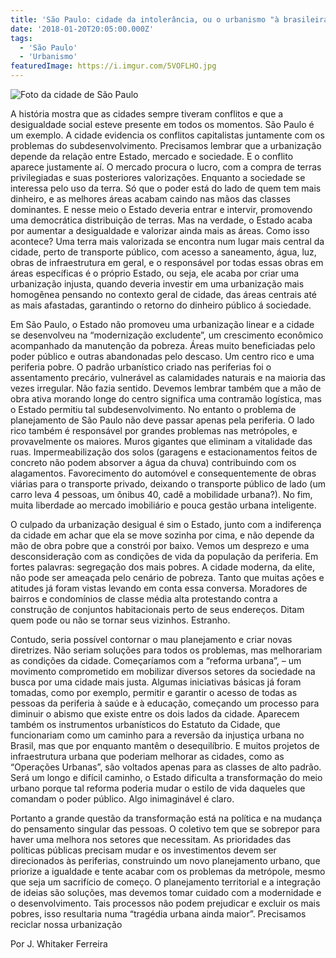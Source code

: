 ```yaml
---
title: 'São Paulo: cidade da intolerância, ou o urbanismo "à brasileira"'
date: '2018-01-20T20:05:00.000Z'
tags:
  - 'São Paulo'
  - 'Urbanismo'
featuredImage: https://i.imgur.com/5VOFLHO.jpg
---
```


![Foto da cidade de São Paulo](https://i.imgur.com/5VOFLHO.jpg)

A história mostra que as cidades sempre tiveram conflitos e que a desigualdade social esteve presente em todos os momentos. São Paulo é um exemplo. A cidade evidencia os conflitos capitalistas juntamente com os problemas do subdesenvolvimento. Precisamos lembrar que a urbanização depende da relação entre Estado, mercado e sociedade. E o conflito aparece justamente aí. O mercado procura o lucro, com a compra de terras privilegiadas e suas posteriores valorizações. Enquanto a sociedade se interessa pelo uso da terra. Só que o poder está do lado de quem tem mais dinheiro, e as melhores áreas acabam caindo nas mãos das classes dominantes. E nesse meio o Estado deveria entrar e intervir, promovendo uma democrática distribuição de terras. Mas na verdade, o Estado acaba por aumentar a desigualdade e valorizar ainda mais as áreas. Como isso acontece? Uma terra mais valorizada se encontra num lugar mais central da cidade, perto de transporte público, com acesso a saneamento, água, luz, obras de infraestrutura em geral, e o responsável por todas essas obras em áreas específicas é o próprio Estado, ou seja, ele acaba por criar uma urbanização injusta, quando deveria investir em uma urbanização mais homogênea pensando no contexto geral de cidade, das áreas centrais até as mais afastadas, garantindo o retorno do dinheiro público á sociedade.

Em São Paulo, o Estado não promoveu uma urbanização linear e a cidade se desenvolveu na “modernização excludente”, um crescimento econômico acompanhado da manutenção da pobreza. Áreas muito beneficiadas pelo poder público e outras abandonadas pelo descaso. Um centro rico e uma periferia pobre. O padrão urbanístico criado nas periferias foi o assentamento precário, vulnerável as calamidades naturais e na maioria das vezes irregular. Não fazia sentido. Devemos lembrar também que a mão de obra ativa morando longe do centro significa uma contramão logística, mas o Estado permitiu tal subdesenvolvimento. No entanto o problema de planejamento de São Paulo não deve passar apenas pela periferia. O lado rico também é responsável por grandes problemas nas metrópoles, e provavelmente os maiores. Muros gigantes que eliminam a vitalidade das ruas. Impermeabilização dos solos (garagens e estacionamentos feitos de concreto não podem absorver a água da chuva) contribuindo com os alagamentos. Favorecimento do automóvel e consequentemente de obras viárias para o transporte privado, deixando o transporte público de lado (um carro leva 4 pessoas, um ônibus 40, cadê a mobilidade urbana?). No fim, muita liberdade ao mercado imobiliário e pouca gestão urbana inteligente.

O culpado da urbanização desigual é sim o Estado, junto com a indiferença da cidade em achar que ela se move sozinha por cima, e não depende da mão de obra pobre que a constrói por baixo. Vemos um desprezo e uma desconsideração com as condições de vida da população da periferia. Em fortes palavras: segregação dos mais pobres. A cidade moderna, da elite, não pode ser ameaçada pelo cenário de pobreza. Tanto que muitas ações e atitudes já foram vistas levando em conta essa conversa. Moradores de bairros e condomínios de classe média alta protestando contra a construção de conjuntos habitacionais perto de seus endereços. Ditam quem pode ou não se tornar seus vizinhos. Estranho.

Contudo, seria possível contornar o mau planejamento e criar novas diretrizes. Não seriam soluções para todos os problemas, mas melhorariam as condições da cidade. Começaríamos com a “reforma urbana”, – um movimento comprometido em mobilizar diversos setores da sociedade na busca por uma cidade mais justa. Algumas iniciativas básicas já foram tomadas, como por exemplo, permitir e garantir o acesso de todas as pessoas da periferia à saúde e à educação, começando um processo para diminuir o abismo que existe entre os dois lados da cidade. Aparecem também os instrumentos urbanísticos do Estatuto da Cidade, que funcionariam como um caminho para a reversão da injustiça urbana no Brasil, mas que por enquanto mantêm o desequilíbrio. E muitos projetos de infraestrutura urbana que poderiam melhorar as cidades, como as “Operações Urbanas”, são voltados apenas para as classes de alto padrão. Será um longo e difícil caminho, o Estado dificulta a transformação do meio urbano porque tal reforma poderia mudar o estilo de vida daqueles que comandam o poder público. Algo inimaginável é claro.

Portanto a grande questão da transformação está na política e na mudança do pensamento singular das pessoas. O coletivo tem que se sobrepor para haver uma melhora nos setores que necessitam. As prioridades das políticas públicas precisam mudar e os investimentos devem ser direcionados às periferias, construindo um novo planejamento urbano, que priorize a igualdade e tente acabar com os problemas da metrópole, mesmo que seja um sacrifício de começo. O planejamento territorial e a integração de ideias são soluções, mas devemos tomar cuidado com a modernidade e o desenvolvimento. Tais processos não podem prejudicar e excluir os mais pobres, isso resultaria numa “tragédia urbana ainda maior”. Precisamos reciclar nossa urbanização

Por J. Whitaker Ferreira
